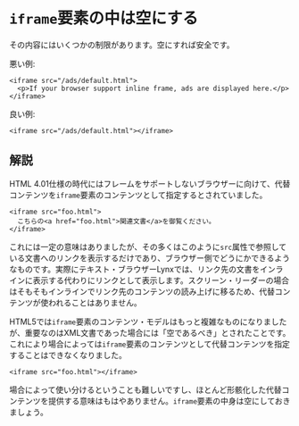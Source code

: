# `iframe`要素の中は空にする

その内容にはいくつかの制限があります。空にすれば安全です。

悪い例:

    <iframe src="/ads/default.html">
      <p>If your browser support inline frame, ads are displayed here.</p>
    </iframe>

良い例:

    <iframe src="/ads/default.html"></iframe>


## 解説

HTML 4.01仕様の時代にはフレームをサポートしないブラウザーに向けて、代替コンテンツを`iframe`要素のコンテンツとして指定するとされていました。

    <iframe src="foo.html">
      こちらの<a href="foo.html">関連文書</a>を御覧ください。
    </iframe>

これには一定の意味はありましたが、その多くはこのように`src`属性で参照している文書へのリンクを表示するだけであり、ブラウザー側でどうにかできるようなものです。実際にテキスト・ブラウザーLynxでは、リンク先の文書をインラインに表示する代わりにリンクとして表示します。スクリーン・リーダーの場合はそもそもインラインでリンク先のコンテンツの読み上げに移るため、代替コンテンツが使われることはありません。

HTML5では`iframe`要素のコンテンツ・モデルはもっと複雑なものになりましたが、重要なのはXML文書であった場合には「空であるべき」とされたことです。これにより場合によっては`iframe`要素のコンテンツとして代替コンテンツを指定することはできなくなりました。

    <iframe src="foo.html"></iframe>

場合によって使い分けるということも難しいですし、ほとんど形骸化した代替コンテンツを提供する意味はもはやありません。`iframe`要素の中身は空にしておきましょう。
